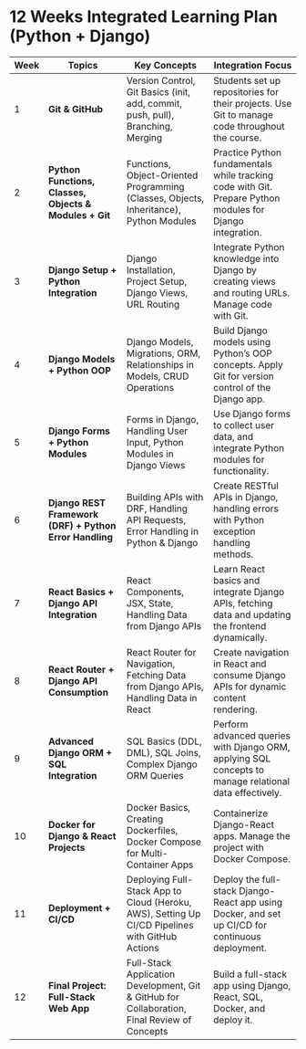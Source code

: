 # 12 Weeks Integrated Learning Plan (Python + Django)

| Week | Topics                                      | Key Concepts                                                                                           | Integration Focus                                                                                         |
|------|---------------------------------------------|--------------------------------------------------------------------------------------------------------|----------------------------------------------------------------------------------------------------------|
| 1    | **Git & GitHub**                            | Version Control, Git Basics (init, add, commit, push, pull), Branching, Merging                         | Students set up repositories for their projects. Use Git to manage code throughout the course.            |
| 2    | **Python Functions, Classes, Objects & Modules + Git** | Functions, Object-Oriented Programming (Classes, Objects, Inheritance), Python Modules                  | Practice Python fundamentals while tracking code with Git. Prepare Python modules for Django integration.  |
| 3    | **Django Setup + Python Integration**       | Django Installation, Project Setup, Django Views, URL Routing                                           | Integrate Python knowledge into Django by creating views and routing URLs. Manage code with Git.           |
| 4    | **Django Models + Python OOP**              | Django Models, Migrations, ORM, Relationships in Models, CRUD Operations                                | Build Django models using Python’s OOP concepts. Apply Git for version control of the Django app.         |
| 5    | **Django Forms + Python Modules**           | Forms in Django, Handling User Input, Python Modules in Django Views                                    | Use Django forms to collect user data, and integrate Python modules for functionality.                    |
| 6    | **Django REST Framework (DRF) + Python Error Handling** | Building APIs with DRF, Handling API Requests, Error Handling in Python & Django                        | Create RESTful APIs in Django, handling errors with Python exception handling methods.                    |
| 7    | **React Basics + Django API Integration**   | React Components, JSX, State, Handling Data from Django APIs                                            | Learn React basics and integrate Django APIs, fetching data and updating the frontend dynamically.         |
| 8    | **React Router + Django API Consumption**   | React Router for Navigation, Fetching Data from Django APIs, Handling Data in React                     | Create navigation in React and consume Django APIs for dynamic content rendering.                         |
| 9    | **Advanced Django ORM + SQL Integration**   | SQL Basics (DDL, DML), SQL Joins, Complex Django ORM Queries                                            | Perform advanced queries with Django ORM, applying SQL concepts to manage relational data effectively.     |
| 10   | **Docker for Django & React Projects**      | Docker Basics, Creating Dockerfiles, Docker Compose for Multi-Container Apps                            | Containerize Django-React apps. Manage the project with Docker Compose.                                   |
| 11   | **Deployment + CI/CD**                      | Deploying Full-Stack App to Cloud (Heroku, AWS), Setting Up CI/CD Pipelines with GitHub Actions          | Deploy the full-stack Django-React app using Docker, and set up CI/CD for continuous deployment.           |
| 12   | **Final Project: Full-Stack Web App**       | Full-Stack Application Development, Git & GitHub for Collaboration, Final Review of Concepts            | Build a full-stack app using Django, React, SQL, Docker, and deploy it.                                   |
